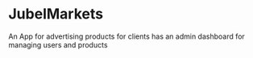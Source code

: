 # JubelMarkets
An App for advertising products for clients has an admin dashboard for managing users  and products
